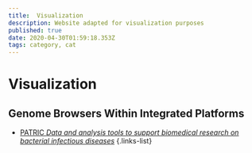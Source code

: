 ```yaml
---
title:  Visualization
description: Website adapted for visualization purposes
published: true
date: 2020-04-30T01:59:18.353Z
tags: category, cat
---
```


# Visualization

## Genome Browsers Within Integrated Platforms

- [PATRIC *Data and analysis tools to support biomedical research on bacterial infectious diseases*](https://vdclab-wiki.herokuapp.com/databases/bacterial_databases/patric/)
{.links-list}